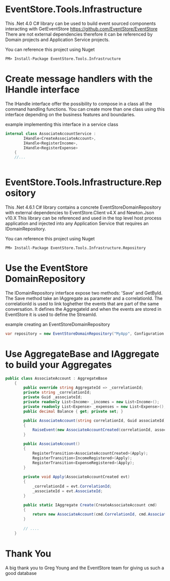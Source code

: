 # EventStore.Tools.Infrastructure
This .Net 4.0 C# library can be used to build event sourced components interacting with GetEventStore https://github.com/EventStore/EventStore 
There are not external dependencies therefore it can be referenced by Domain projects and Application Service projects.
  
You can reference this project using Nuget  
```
PM> Install-Package EventStore.Tools.Infrastructure  
```

# Create message handlers with the IHandle interface  
  
  The IHandle interface offer the possibility to compose in a class all the command handling functions. You can create more than one class using this interface depending on the business features and boundaries.  
  
example implementing this interface in a service class  
```c#
internal class AssociateAccountService : 
        IHandle<CreateAssociateAccount>, 
        IHandle<RegisterIncome>,
        IHandle<RegisterExpense>
    { 
    //...
    
```

# EventStore.Tools.Infrastructure.Repository
This .Net 4.6.1 C# library contains a concrete EventStoreDomainRepository with external dependencies to EventStore.Client v4.X and Newton.Json v10.X
This library can be referenced and used in the top level host process application and injected into any Application Service that requires an IDomainRepository.  

You can reference this project using Nuget  
```
PM> Install-Package EventStore.Tools.Infrastructure.Repository
```  

# Use the EventStore DomainRepository

The IDomainRepository interface expose two methods: 'Save' and GetById. The Save method take an IAggregate as parameter and a correlationId. 
The correlationId is used to link toghether the events that are part of the same conversation. It defines the AggregateId and when the events are stored in EventStore it is used to define the StreamId.
  
example creating an EventStoreDomainRepository
```c#
var repository = new EventStoreDomainRepository("MyApp", Configuration.CreateConnection("MyAdapterConnection"));
```

# Use AggregateBase and IAggregate to build your Aggregates  

```c#
public class AssociateAccount : AggregateBase
    {
        public override string AggregateId => _correlationId;
        private string _correlationId;
        private Guid _associateId;
        private readonly List<Income> _incomes = new List<Income>();
        private readonly List<Expense> _expenses = new List<Expense>();
        public decimal Balance { get; private set; }

        public AssociateAccount(string correlationId, Guid associateId) : this()
        {
            RaiseEvent(new AssociateAccountCreated(correlationId, associateId));
        }

        public AssociateAccount()
        {
            RegisterTransition<AssociateAccountCreated>(Apply);
            RegisterTransition<IncomeRegistered>(Apply);
            RegisterTransition<ExpenseRegistered>(Apply);
        }
        
        private void Apply(AssociateAccountCreated evt)
        {
            _correlationId = evt.CorrelationId;
            _associateId = evt.AssociateId;
        }

        public static IAggregate Create(CreateAssociateAccount cmd)
        {
            return new AssociateAccount(cmd.CorrelationId, cmd.AssociateId);
        }
        
        // ....
    }
```

# Thank You
A big thank you to Greg Young and the EventStore team for giving us such a good database
